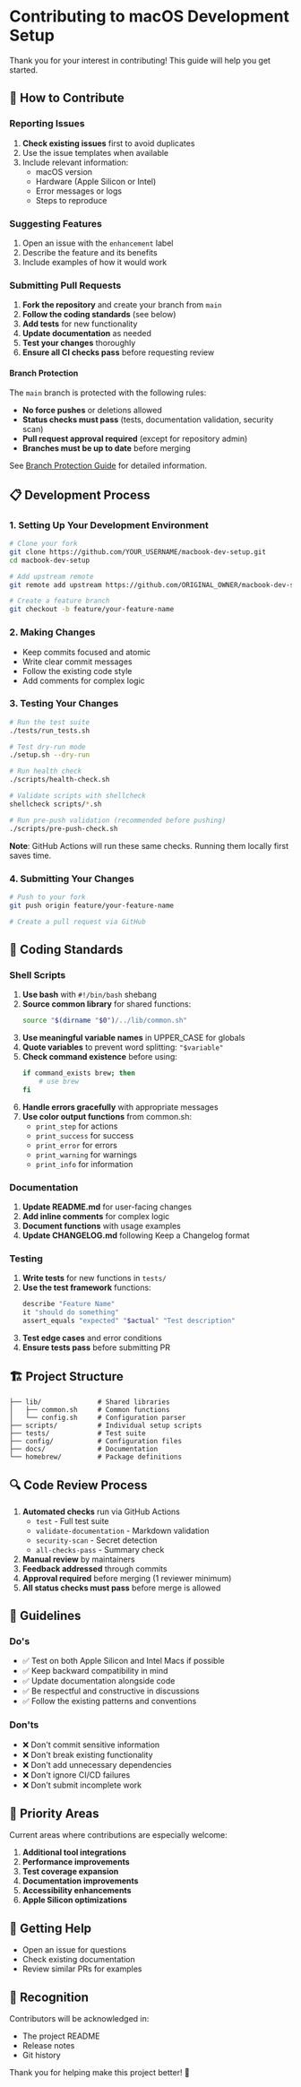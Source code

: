 # Contributing to macOS Development Setup

Thank you for your interest in contributing! This guide will help you get started.

## 🤝 How to Contribute

### Reporting Issues

1. **Check existing issues** first to avoid duplicates
2. Use the issue templates when available
3. Include relevant information:
   - macOS version
   - Hardware (Apple Silicon or Intel)
   - Error messages or logs
   - Steps to reproduce

### Suggesting Features

1. Open an issue with the `enhancement` label
2. Describe the feature and its benefits
3. Include examples of how it would work

### Submitting Pull Requests

1. **Fork the repository** and create your branch from `main`
2. **Follow the coding standards** (see below)
3. **Add tests** for new functionality
4. **Update documentation** as needed
5. **Test your changes** thoroughly
6. **Ensure all CI checks pass** before requesting review

#### Branch Protection

The `main` branch is protected with the following rules:
- **No force pushes** or deletions allowed
- **Status checks must pass** (tests, documentation validation, security scan)
- **Pull request approval required** (except for repository admin)
- **Branches must be up to date** before merging

See [Branch Protection Guide](docs/branch-protection.md) for detailed information.

## 📋 Development Process

### 1. Setting Up Your Development Environment

```bash
# Clone your fork
git clone https://github.com/YOUR_USERNAME/macbook-dev-setup.git
cd macbook-dev-setup

# Add upstream remote
git remote add upstream https://github.com/ORIGINAL_OWNER/macbook-dev-setup.git

# Create a feature branch
git checkout -b feature/your-feature-name
```

### 2. Making Changes

- Keep commits focused and atomic
- Write clear commit messages
- Follow the existing code style
- Add comments for complex logic

### 3. Testing Your Changes

```bash
# Run the test suite
./tests/run_tests.sh

# Test dry-run mode
./setup.sh --dry-run

# Run health check
./scripts/health-check.sh

# Validate scripts with shellcheck
shellcheck scripts/*.sh

# Run pre-push validation (recommended before pushing)
./scripts/pre-push-check.sh
```

**Note**: GitHub Actions will run these same checks. Running them locally first saves time.

### 4. Submitting Your Changes

```bash
# Push to your fork
git push origin feature/your-feature-name

# Create a pull request via GitHub
```

## 🎨 Coding Standards

### Shell Scripts

1. **Use bash** with `#!/bin/bash` shebang
2. **Source common library** for shared functions:
   ```bash
   source "$(dirname "$0")/../lib/common.sh"
   ```
3. **Use meaningful variable names** in UPPER_CASE for globals
4. **Quote variables** to prevent word splitting: `"$variable"`
5. **Check command existence** before using:
   ```bash
   if command_exists brew; then
       # use brew
   fi
   ```
6. **Handle errors gracefully** with appropriate messages
7. **Use color output functions** from common.sh:
   - `print_step` for actions
   - `print_success` for success
   - `print_error` for errors
   - `print_warning` for warnings
   - `print_info` for information

### Documentation

1. **Update README.md** for user-facing changes
2. **Add inline comments** for complex logic
3. **Document functions** with usage examples
4. **Update CHANGELOG.md** following Keep a Changelog format

### Testing

1. **Write tests** for new functions in `tests/`
2. **Use the test framework** functions:
   ```bash
   describe "Feature Name"
   it "should do something"
   assert_equals "expected" "$actual" "Test description"
   ```
3. **Test edge cases** and error conditions
4. **Ensure tests pass** before submitting PR

## 🏗️ Project Structure

```
├── lib/              # Shared libraries
│   ├── common.sh     # Common functions
│   └── config.sh     # Configuration parser
├── scripts/          # Individual setup scripts
├── tests/            # Test suite
├── config/           # Configuration files
├── docs/             # Documentation
└── homebrew/         # Package definitions
```

## 🔍 Code Review Process

1. **Automated checks** run via GitHub Actions
   - `test` - Full test suite
   - `validate-documentation` - Markdown validation
   - `security-scan` - Secret detection
   - `all-checks-pass` - Summary check
2. **Manual review** by maintainers
3. **Feedback addressed** through commits
4. **Approval required** before merging (1 reviewer minimum)
5. **All status checks must pass** before merge is allowed

## 📜 Guidelines

### Do's
- ✅ Test on both Apple Silicon and Intel Macs if possible
- ✅ Keep backward compatibility in mind
- ✅ Update documentation alongside code
- ✅ Be respectful and constructive in discussions
- ✅ Follow the existing patterns and conventions

### Don'ts
- ❌ Don't commit sensitive information
- ❌ Don't break existing functionality
- ❌ Don't add unnecessary dependencies
- ❌ Don't ignore CI/CD failures
- ❌ Don't submit incomplete work

## 🎯 Priority Areas

Current areas where contributions are especially welcome:

1. **Additional tool integrations**
2. **Performance improvements**
3. **Test coverage expansion**
4. **Documentation improvements**
5. **Accessibility enhancements**
6. **Apple Silicon optimizations**

## 📮 Getting Help

- Open an issue for questions
- Check existing documentation
- Review similar PRs for examples

## 🙏 Recognition

Contributors will be acknowledged in:
- The project README
- Release notes
- Git history

Thank you for helping make this project better! 🎉